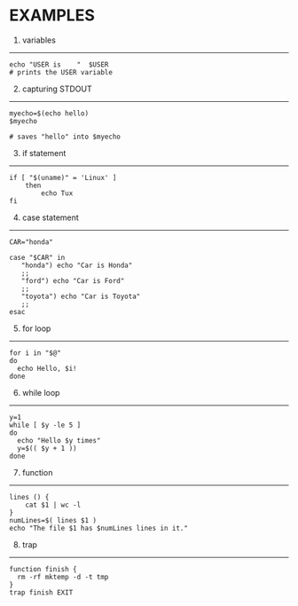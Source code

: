 EXAMPLES
========

1) variables
------------

	echo "USER is 	 "	$USER
	# prints the USER variable

2) capturing STDOUT
-------------------

	myecho=$(echo hello)
	$myecho

	# saves "hello" into $myecho

3) if statement
---------------

	if [ "$(uname)" = 'Linux' ]
		then
			echo Tux
	fi

4) case statement
-----------------

	CAR="honda"

	case "$CAR" in
	   "honda") echo "Car is Honda" 
	   ;;
	   "ford") echo "Car is Ford" 
	   ;;
	   "toyota") echo "Car is Toyota"  
	   ;;
	esac

5) for loop
-----------

	for i in "$@"
	do
	  echo Hello, $i!
	done

6) while loop
-------------

	y=1
	while [ $y -le 5 ]
	do
	  echo "Hello $y times"
	  y=$(( $y + 1 ))
	done

7) function
-----------

	lines () {
		cat $1 | wc -l
	}
	numLines=$( lines $1 )
	echo "The file $1 has $numLines lines in it."
	

8) trap
-------

	function finish {
	  rm -rf mktemp -d -t tmp
	}
	trap finish EXIT
	
	